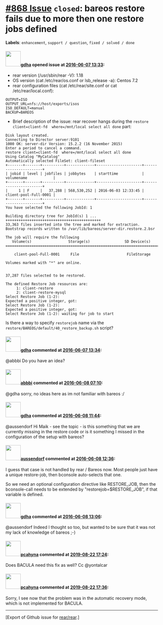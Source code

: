 [\#868 Issue](https://github.com/rear/rear/issues/868) `closed`: bareos restore fails due to more then one restore jobs defined
===============================================================================================================================

**Labels**: `enhancement`, `support / question`, `fixed / solved / done`

#### <img src="https://avatars.githubusercontent.com/u/888633?u=cdaeb31efcc0048d3619651aa18dd4b76e636b21&v=4" width="50">[gdha](https://github.com/gdha) opened issue at [2016-06-07 13:33](https://github.com/rear/rear/issues/868):

-   rear version (/usr/sbin/rear -V): 1.18
-   OS version (cat /etc/rear/os.conf or lsb\_release -a): Centos 7.2
-   rear configuration files (cat /etc/rear/site.conf or cat
    /etc/rear/local.conf):

<!-- -->

    OUTPUT=ISO
    OUTPUT_URL=nfs://host/exports/isos
    ISO_DEFAULT=manual
    BACKUP=BAREOS

-   Brief description of the issue: rear recover hangs during the
    `restore client=client-fd  where=/mnt/local select all done` part:

<!-- -->

    Disk layout created.
    Connecting to Director server:9101
    1000 OK: server-dir Version: 15.2.2 (16 November 2015)
    Enter a period to cancel a command.
    restore client=client-fd  where=/mnt/local select all done
    Using Catalog "MyCatalog"
    Automatically selected FileSet: client-fileset
    +-------+-------+----------+-------------+---------------------+-----------------------+
    | jobid | level | jobfiles | jobbytes    | starttime           | volumename            |
    +-------+-------+----------+-------------+---------------------+-----------------------+
    |     1 | F     |   37,288 | 568,530,252 | 2016-06-03 12:33:45 | client-pool-Full-0001 |
    +-------+-------+----------+-------------+---------------------+-----------------------+
    You have selected the following JobId: 1

    Building directory tree for JobId(s) 1 ...  ++++++++++++++++++++++++++++++++++++++++++++
    33,363 files inserted into the tree and marked for extraction.
    Bootstrap records written to /var/lib/bareos/server-dir.restore.2.bsr

    The job will require the following
       Volume(s)                 Storage(s)                SD Device(s)
    ===========================================================================

        client-pool-Full-0001     File                      FileStorage              

    Volumes marked with "*" are online.


    37,287 files selected to be restored.

    The defined Restore Job resources are:
         1: client-restore
         2: client-restore-mysql
    Select Restore Job (1-2): 
    Expected a positive integer, got: 
    Select Restore Job (1-2): 
    Expected a positive integer, got: 
    Select Restore Job (1-2): waiting for job to start

Is there a way to specify `restorejob` name via the
`restore/BAREOS/default/40_restore_backup.sh` script?

#### <img src="https://avatars.githubusercontent.com/u/888633?u=cdaeb31efcc0048d3619651aa18dd4b76e636b21&v=4" width="50">[gdha](https://github.com/gdha) commented at [2016-06-07 13:34](https://github.com/rear/rear/issues/868#issuecomment-224281584):

@abbbi Do you have an idea?

#### <img src="https://avatars.githubusercontent.com/u/3919561?u=473291dd3dbd58fd0af45714935992a3d416aa6e&v=4" width="50">[abbbi](https://github.com/abbbi) commented at [2016-06-08 07:10](https://github.com/rear/rear/issues/868#issuecomment-224507556):

@gdha sorry, no ideas here as im not familiar with bareos :/

#### <img src="https://avatars.githubusercontent.com/u/888633?u=cdaeb31efcc0048d3619651aa18dd4b76e636b21&v=4" width="50">[gdha](https://github.com/gdha) commented at [2016-06-08 11:44](https://github.com/rear/rear/issues/868#issuecomment-224565312):

@aussendorf Hi Maik - see the topic - is this something that we are
currently missing in the restore code or is it something I missed in the
configuration of the setup with bareos?

#### <img src="https://avatars.githubusercontent.com/u/3491238?v=4" width="50">[aussendorf](https://github.com/aussendorf) commented at [2016-06-08 12:36](https://github.com/rear/rear/issues/868#issuecomment-224575725):

I guess that case is not handled by rear / Bareos now. Most people just
have a unique restore-job, then bconsole auto-selects that one.

So we need an optional configuration directive like RESTORE\_JOB, then
the bconsole-call needs to be extended by "restorejob=$RESTORE\_JOB", if
that variable is defined.

#### <img src="https://avatars.githubusercontent.com/u/888633?u=cdaeb31efcc0048d3619651aa18dd4b76e636b21&v=4" width="50">[gdha](https://github.com/gdha) commented at [2016-06-08 13:06](https://github.com/rear/rear/issues/868#issuecomment-224582582):

@aussendorf Indeed I thought so too, but wanted to be sure that it was
not my lack of knowledge of bareos ;-)

#### <img src="https://avatars.githubusercontent.com/u/26300485?u=9105d243bc9f7ade463a3e52e8dd13fa67837158&v=4" width="50">[pcahyna](https://github.com/pcahyna) commented at [2019-08-22 17:24](https://github.com/rear/rear/issues/868#issuecomment-523999211):

Does BACULA need this fix as well? Cc @yontalcar

#### <img src="https://avatars.githubusercontent.com/u/26300485?u=9105d243bc9f7ade463a3e52e8dd13fa67837158&v=4" width="50">[pcahyna](https://github.com/pcahyna) commented at [2019-08-22 17:36](https://github.com/rear/rear/issues/868#issuecomment-524003899):

Sorry, I see now that the problem was in the automatic recovery mode,
which is not implemented for BACULA.

------------------------------------------------------------------------

\[Export of Github issue for
[rear/rear](https://github.com/rear/rear).\]
